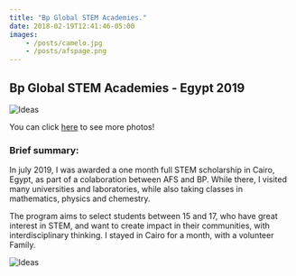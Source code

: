 ```yaml
---
title: "Bp Global STEM Academies."
date: 2018-02-19T12:41:46-05:00
images:
    - /posts/camelo.jpg
    - /posts/afspage.png
---
```


## Bp Global STEM Academies - Egypt 2019

![Ideas](/posts/camelo.jpg)

You can click [here](/bpstemgallery) to see more photos!
###  Brief summary:

In july 2019, I was awarded a one month full STEM scholarship in Cairo, Egypt, as part of a colaboration between AFS and BP. While there, I visited many universities and laboratories, while also taking classes in mathematics, physics and chemestry.

The program aims to select students between 15 and 17, who have great interest in STEM, and want to create impact in their communities, with interdisciplinary thinking.
I stayed in Cairo for a month, with a volunteer Family.    

![Ideas](/posts/afspage.png)